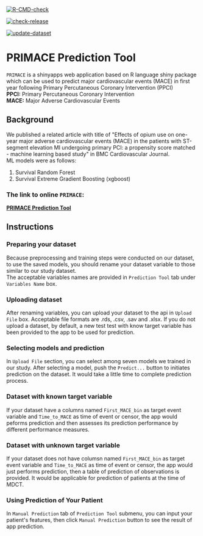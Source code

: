 <!-- badges: start -->
[![R-CMD-check](https://github.com/hedayatbehnam/primace/workflows/R-CMD-check/badge.svg)](https://github.com/hedayatbehnam/primace/actions)

[![check-release](https://github.com/hedayatbehnam/primace/workflows/check-release/badge.svg)](https://github.com/hedayatbehnam/primace/actions)

[![update-dataset](https://github.com/hedayatbehnam/primace/workflows/update-dataset/badge.svg)](https://github.com/hedayatbehnam/primace/actions)
<!-- badges: end -->

# PRIMACE Prediction Tool
`PRIMACE` is a shinyapps web application based on R language shiny package which can be used to predict major cardiovascular events (MACE) in first year following Primary Percutaneous Coronary Intervention (PPCI)  
**PPCI:** Primary Percutaneous Coronary Intervention  
**MACE:** Major Adverse Cardiovascular Events

## Background
We published a related article with title of "Effects of opium use on one-year major adverse cardiovascular events (MACE) in the patients with ST-segment elevation MI undergoing primary PCI: a propensity score matched - machine learning based study" in BMC Cardiovascular Journal.  
ML models were as follows:  
 1. Survival Random Forest
 2. Survival Extreme Gradient Boosting (xgboost)

### The link to online `PRIMACE`:
**[PRIMACE Prediction Tool](https://behnam-hedayat.shinyapps.io/primace)**

## Instructions

### Preparing your dataset
Because preprocessing and training steps were conducted on our dataset, to use the saved models, you should rename your dataset variable to those similar to our study dataset.  
The acceptable variables names are provided in `Prediction Tool` tab under `Variables Name` box.

### Uploading dataset
After renaming variables, you can upload your dataset to the api in `Upload File` box. Acceptable file formats are .rds, .csv, .sav and .xlsx. 
If you do not upload a dataset, by default, a new test test with know target variable has been provided to the app to be used for prediction.

### Selecting models and prediction

In `Upload File` section, you can select among seven models we trained in our study. After selecting a model, push the `Predict...` button to initiates prediction on the dataset. It would take a little time to complete prediction process.

### Dataset with known target variable
If your dataset have a columns named `First_MACE_bin` as target event variable and `Time_to_MACE` as time of event or censor, the app would peforms prediction and then assesses its prediction performance by different performance measures.


### Dataset with unknown target variable
If your dataset does not have columsn named `First_MACE_bin` as target event variable and `Time_to_MACE` as time of event or censor, the app would just performs prediction, then a table of prediction of observations is provided. It would be applicable for prediction of patients at the time of MDCT.

### Using Prediction of Your Patient
In `Manual Prediction` tab of `Prediction Tool` submenu, you can input your patient's features, then click `Manual Prediction` button to see the result of app prediction.


